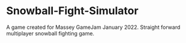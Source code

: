 # Snowball-Fight-Simulator
A game created for Massey GameJam January 2022.
Straight forward multiplayer snowball fighting game.
